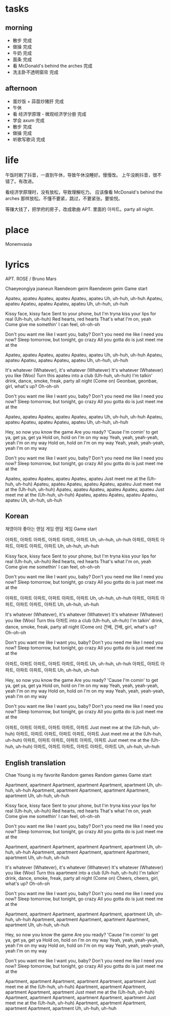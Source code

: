 # tasks
## morning
* 散步 完成
* 做操 完成
* 牛奶 完成
* 面条 完成
* 看 McDonald's behind the arches 完成
* 洗主卧不透明窗帘 完成

## afternoon
* 蛋炒饭 + 蒜苗炒猪肝 完成
* 午休
* 看 经济学原理 - 微观经济学分册 完成
* 学会 axum 完成
* 散步 完成
* 做操 完成
* 听歌写歌词 完成

# life
午饭时刷了抖音，一直到午休，导致午休没睡好。慢慢改。
上午没刷抖音，很不错了。有改进。

看经济学原理时，没有放松，导致理解吃力。
应该像看 McDonald's behind the arches 那样放松。不懂不要紧，跳过，不要紧张。要愉悦。

等赚大钱了，把学府的房子，改成歌曲 APT. 里面的 아파트。party all night.

# place
Monemvasia

# lyrics
APT.
  ROSE / Bruno Mars

Chaeyeongiya joaneun
Raendeom geim
Raendeom geim
Game start

Apateu, apateu
Apateu, apateu
Apateu, apateu
Uh, uh-huh, uh-huh
Apateu, apateu
Apateu, apateu
Apateu, apateu
Uh, uh-huh, uh-huh

Kissy face, kissy face
Sent to your phone, but
I'm tryna kiss your lips for real (Uh-huh, uh-huh)
Red hearts, red hearts
That's what I'm on, yeah
Come give me somethin' I can feel, oh-oh-oh

Don't you want me like I want you, baby?
Don't you need me like I need you now?
Sleep tomorrow, but tonight, go crazy
All you gotta do is just meet me at the

Apateu, apateu
Apateu, apateu
Apateu, apateu
Uh, uh-huh, uh-huh
Apateu, apateu
Apateu, apateu
Apateu, apateu
Uh, uh-huh, uh-huh

It's whatever (Whatever), it's whatever (Whatever)
It's whatever (Whatever) you like (Woo)
Turn this apateu into a club (Uh-huh, uh-huh)
I'm talkin' drink, dance, smoke, freak, party all night (Come on)
Geonbae, geonbae, girl, what's up? Oh-oh-oh

Don't you want me like I want you, baby?
Don't you need me like I need you now?
Sleep tomorrow, but tonight, go crazy
All you gotta do is just meet me at the

Apateu, apateu
Apateu, apateu
Apateu, apateu
Uh, uh-huh, uh-huh
Apateu, apateu
Apateu, apateu
Apateu, apateu
Uh, uh-huh, uh-huh

Hey, so now you know the game
Are you ready? 'Cause I'm comin' to get ya, get ya, get ya
Hold on, hold on
I'm on my way
Yeah, yeah, yeah-yeah, yeah
I'm on my way
Hold on, hold on
I'm on my way
Yeah, yeah, yeah-yeah, yeah
I'm on my way

Don't you want me like I want you, baby?
Don't you need me like I need you now?
Sleep tomorrow, but tonight, go crazy
All you gotta do is just meet me at the

Apateu, apateu
Apateu, apateu
Apateu, apateu
Just meet me at the (Uh-huh, uh-huh)
Apateu, apateu
Apateu, apateu
Apateu, apateu
Just meet me at the (Uh-huh, uh-huh)
Apateu, apateu
Apateu, apateu
Apateu, apateu
Just meet me at the (Uh-huh, uh-huh)
Apateu, apateu
Apateu, apateu
Apateu, apateu
Uh, uh-huh, uh-huh

## Korean

채영이야 좋아는
랜덤 게임
랜덤 게임
Game start

아파트, 아파트
아파트, 아파트
아파트, 아파트
Uh, uh-huh, uh-huh
아파트, 아파트
아파트, 아파트
아파트, 아파트
Uh, uh-huh, uh-huh

Kissy face, kissy face
Sent to your phone, but
I'm tryna kiss your lips for real (Uh-huh, uh-huh)
Red hearts, red hearts
That's what I'm on, yeah
Come give me somethin' I can feel, oh-oh-oh

Don't you want me like I want you, baby?
Don't you need me like I need you now?
Sleep tomorrow, but tonight, go crazy
All you gotta do is just meet me at the

아파트, 아파트
아파트, 아파트
아파트, 아파트
Uh, uh-huh, uh-huh
아파트, 아파트
아파트, 아파트
아파트, 아파트
Uh, uh-huh, uh-huh

It's whatever (Whatever), it's whatever (Whatever)
It's whatever (Whatever) you like (Woo)
Turn this 아파트 into a club (Uh-huh, uh-huh)
I'm talkin' drink, dance, smoke, freak, party all night (Come on)
건배, 건배, girl, what's up? Oh-oh-oh

Don't you want me like I want you, baby?
Don't you need me like I need you now?
Sleep tomorrow, but tonight, go crazy
All you gotta do is just meet me at the

아파트, 아파트
아파트, 아파트
아파트, 아파트
Uh, uh-huh, uh-huh
아파트, 아파트
아파트, 아파트
아파트, 아파트
Uh, uh-huh, uh-huh

Hey, so now you know the game
Are you ready? 'Cause I'm comin' to get ya, get ya, get ya
Hold on, hold on
I'm on my way
Yeah, yeah, yeah-yeah, yeah
I'm on my way
Hold on, hold on
I'm on my way
Yeah, yeah, yeah-yeah, yeah
I'm on my way

Don't you want me like I want you, baby?
Don't you need me like I need you now?
Sleep tomorrow, but tonight, go crazy
All you gotta do is just meet me at the

아파트, 아파트
아파트, 아파트
아파트, 아파트
Just meet me at the (Uh-huh, uh-huh)
아파트, 아파트
아파트, 아파트
아파트, 아파트
Just meet me at the (Uh-huh, uh-huh)
아파트, 아파트
아파트, 아파트
아파트, 아파트
Just meet me at the (Uh-huh, uh-huh)
아파트, 아파트
아파트, 아파트
아파트, 아파트
Uh, uh-huh, uh-huh

## English translation

Chae Young is my favorite
Random games
Random games
Game start

Apartment, apartment
Apartment, apartment
Apartment, apartment
Uh, uh-huh, uh-huh
Apartment, apartment
Apartment, apartment
Apartment, apartment
Uh, uh-huh, uh-huh

Kissy face, kissy face
Sent to your phone, but
I'm tryna kiss your lips for real (Uh-huh, uh-huh)
Red hearts, red hearts
That's what I'm on, yeah
Come give me somethin' I can feel, oh-oh-oh

Don't you want me like I want you, baby?
Don't you need me like I need you now?
Sleep tomorrow, but tonight, go crazy
All you gotta do is just meet me at the

Apartment, apartment
Apartment, apartment
Apartment, apartment
Uh, uh-huh, uh-huh
Apartment, apartment
Apartment, apartment
Apartment, apartment
Uh, uh-huh, uh-huh

It's whatever (Whatever), it's whatever (Whatever)
It's whatever (Whatever) you like (Woo)
Turn this apartment into a club (Uh-huh, uh-huh)
I'm talkin' drink, dance, smoke, freak, party all night (Come on)
Cheers, cheers, girl, what's up? Oh-oh-oh

Don't you want me like I want you, baby?
Don't you need me like I need you now?
Sleep tomorrow, but tonight, go crazy
All you gotta do is just meet me at the

Apartment, apartment
Apartment, apartment
Apartment, apartment
Uh, uh-huh, uh-huh
Apartment, apartment
Apartment, apartment
Apartment, apartment
Uh, uh-huh, uh-huh

Hey, so now you know the game
Are you ready? 'Cause I'm comin' to get ya, get ya, get ya
Hold on, hold on
I'm on my way
Yeah, yeah, yeah-yeah, yeah
I'm on my way
Hold on, hold on
I'm on my way
Yeah, yeah, yeah-yeah, yeah
I'm on my way

Don't you want me like I want you, baby?
Don't you need me like I need you now?
Sleep tomorrow, but tonight, go crazy
All you gotta do is just meet me at the

Apartment, apartment
Apartment, apartment
Apartment, apartment
Just meet me at the (Uh-huh, uh-huh)
Apartment, apartment
Apartment, apartment
Apartment, apartment
Just meet me at the (Uh-huh, uh-huh)
Apartment, apartment
Apartment, apartment
Apartment, apartment
Just meet me at the (Uh-huh, uh-huh)
Apartment, apartment
Apartment, apartment
Apartment, apartment
Uh, uh-huh, uh-huh
